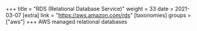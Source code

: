 +++
title = "RDS (Relational Database Service)"
weight = 33
date = 2021-03-07
[extra]
link = "https://aws.amazon.com/rds"
[taxonomies]
groups = ["aws"]
+++
AWS managed relational databases

